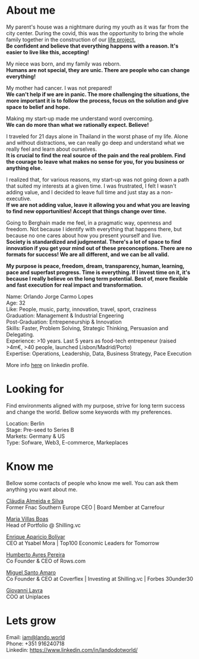 # About me
My parent's house was a nightmare during my youth as it was far from the city center. During the covid, this was the opportunity to bring the whole family together in the construction of our <a href="https://www.instagram.com/epicoshouse/">life project.</a> <br>
**Be confident and believe that everything happens with a reason. It's easier to live like this, accepting!**

My niece was born, and my family was reborn. <br>
**Humans are not special, they are unic. There are people who can change everything!**

My mother had cancer. I was not prepared!<br>
**We can't help if we are in panic. The more challenging the situations, the more important it is to follow the process, focus on the solution and give space to belief and hope.**

Making my start-up made me understand word overcoming.<br>
**We can do more than what we rationally expect. Believe!**

I traveled for 21 days alone in Thailand in the worst phase of my life. Alone and without distractions, we can really go deep and understand what we really feel and learn about ourselves.<br>
**It is crucial to find the real source of the pain and the real problem. Find the courage to leave what makes no sense for you, for you business or anything else.**

I realized that, for various reasons, my start-up was not going down a path that suited my interests at a given time. I was frustrated, I felt I wasn't adding value, and I decided to leave full time and just stay as a non-executive.<br>
**If we are not adding value, leave it allowing you and what you are leaving to find new opportunities! Accept that things change over time.**

Going to Berghain made me feel, in a pragmatic way, openness and freedom. Not because I identify with everything that happens there, but because no one cares about how you present yourself and live.<br>
**Society is standardized and judgmental. There's a lot of space to find innovation if you get your mind out of these preconceptions. There are no formats for success! We are all different, and we can be all valid.**

**My purpose is peace, freedom, dream, transparency, human, learning, pace and superfast progress. Time is everything. If I invest time on it, it's because I really believe on the long term potential. Best of, more flexible and fast execution for real impact and transformation.**

Name: Orlando Jorge Carmo Lopes <br> 
Age: 32 <br>
Like: People, music, party, innovation, travel, sport, craziness <br>
Graduation: Management & Industrial Engeering <br>
Post-Graduation: Entrepeneurship & Innovation <br>
Skills: Faster, Problem Solving, Strategic Thinking, Persuasion and Delegating. <br>
Experience: >10 years. Last 5 years as food-tech entrepeneur (raised >4m€, >40 people, launched Lisbon/Madrid/Porto) <br>
Expertise: Operations, Leadership, Data, Business Strategy, Pace Execution

More info <a href="https://www.linkedin.com/in/landodotworld/">here</a> on linkedin profile.

# Looking for
Find environments aligned with my purpose, strive for long term success and change the world. Bellow some keywords with my preferences.

Location: Berlin <br>
Stage: Pre-seed to Series B <br>
Markets: Germany & US <br>
Type: Sofware, Web3, E-commerce, Markeplaces <br>

# Know me
Bellow some contacts of people who know me well. You can ask them anything you want about me.

<a href="https://www.linkedin.com/in/claudia-almeidasilva/">Cláudia Almeida e Silva</a> <br>
Former Fnac Southern Europe CEO | Board Member at Carrefour

<a href="https://www.linkedin.com/in/mariapvillasboas//">Maria Villas Boas</a> <br>
Head of Portfolio @ Shilling.vc

<a href="https://www.linkedin.com/in/enriqueapariciobolivar/">Enrique Aparicio Bolívar</a> <br>
CEO at Ysabel Mora | Top100 Economic Leaders for Tomorrow

<a href="https://www.linkedin.com/in/humbertoayrespereira/">Humberto Ayres Pereira</a> <br>
Co Founder & CEO of Rows.com

<a href="https://www.linkedin.com/in/miguelsantoamaro/">Miguel Santo Amaro</a> <br>
Co Founder & CEO at Coverflex | Investing at Shilling.vc | Forbes 30under30

<a href="https://www.linkedin.com/in/giovanni-lavra-12b40457/">Giovanni Lavra</a> <br>
COO at Uniplaces



# Lets grow
Email: iam@lando.world <br>
Phone: +351 916240718 <br>
Linkedin: https://www.linkedin.com/in/landodotworld/









